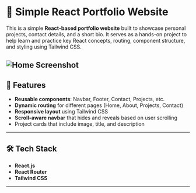 # 💼 Simple React Portfolio Website

This is a simple **React-based portfolio website** built to showcase personal projects, contact details, and a short bio. It serves as a hands-on project to help learn and practice key React concepts, routing, component structure, and styling using Tailwind CSS.

![Home Screenshot](./assets/home.jpeg)
---

## 🚀 Features

- **Reusable components**: Navbar, Footer, Contact, Projects, etc.
- **Dynamic routing** for different pages (Home, About, Projects, Contact)
- **Responsive layout** using Tailwind CSS
- **Scroll-aware navbar** that hides and reveals based on user scrolling
- Project cards that include image, title, and description

---

## 🛠 Tech Stack

- **React.js**
- **React Router**
- **Tailwind CSS**

---

